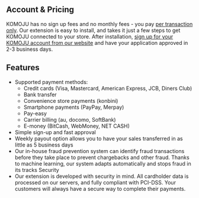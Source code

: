 ## Account & Pricing
KOMOJU has no sign up fees and no monthly fees - you pay [per transaction only](https://en.komoju.com/payment-methods/). Our extension is easy to install, and takes it just a few steps to get KOMOJU connected to your store. After installation, [sign up for your KOMOJU account from our website](https://komoju.com/en/sign_up/) and have your application approved in 2-3 business days. 

## Features
- Supported payment methods:
  - Credit cards (Visa, Mastercard, American Express, JCB, Diners Club)
  - Bank transfer
  - Convenience store payments (konbini)
  - Smartphone payments (PayPay, Merpay)
  - Pay-easy
  - Carrier billing (au, docomo, SoftBank)
  - E-money (BitCash, WebMoney, NET CASH)
- Simple sign-up and fast approval
- Weekly payout option allows you to have your sales transferred in as little as 5 business days
- Our in-house fraud prevention system can identify fraud transactions before they take place to prevent chargebacks and other fraud. Thanks to machine learning, our system adapts automatically and stops fraud in its tracks
Security
- Our extension is developed with security in mind. All cardholder data is processed on our servers, and fully compliant with PCI-DSS. Your customers will always have a secure way to complete their payments.
